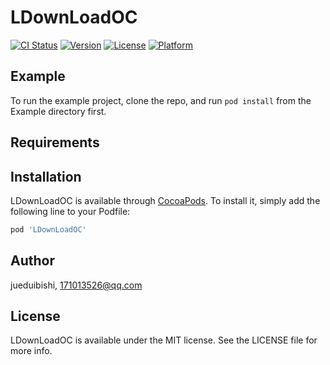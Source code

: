 # LDownLoadOC

[![CI Status](https://img.shields.io/travis/jueduibishi/LDownLoadOC.svg?style=flat)](https://travis-ci.org/jueduibishi/LDownLoadOC)
[![Version](https://img.shields.io/cocoapods/v/LDownLoadOC.svg?style=flat)](https://cocoapods.org/pods/LDownLoadOC)
[![License](https://img.shields.io/cocoapods/l/LDownLoadOC.svg?style=flat)](https://cocoapods.org/pods/LDownLoadOC)
[![Platform](https://img.shields.io/cocoapods/p/LDownLoadOC.svg?style=flat)](https://cocoapods.org/pods/LDownLoadOC)

## Example

To run the example project, clone the repo, and run `pod install` from the Example directory first.

## Requirements

## Installation

LDownLoadOC is available through [CocoaPods](https://cocoapods.org). To install
it, simply add the following line to your Podfile:

```ruby
pod 'LDownLoadOC'
```

## Author

jueduibishi, 171013526@qq.com

## License

LDownLoadOC is available under the MIT license. See the LICENSE file for more info.
